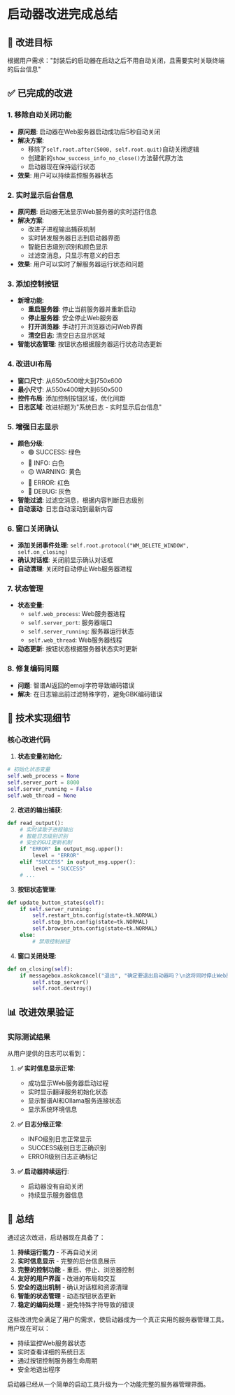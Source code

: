 # 启动器改进完成总结

## 🎯 改进目标

根据用户需求："封装后的启动器在启动之后不用自动关闭，且需要实时关联终端的后台信息"

## ✅ 已完成的改进

### 1. 移除自动关闭功能
- **原问题**: 启动器在Web服务器启动成功后5秒自动关闭
- **解决方案**: 
  - 移除了`self.root.after(5000, self.root.quit)`自动关闭逻辑
  - 创建新的`show_success_info_no_close()`方法替代原方法
  - 启动器现在保持运行状态
- **效果**: 用户可以持续监控服务器状态

### 2. 实时显示后台信息
- **原问题**: 启动器无法显示Web服务器的实时运行信息
- **解决方案**:
  - 改进子进程输出捕获机制
  - 实时转发服务器日志到启动器界面
  - 智能日志级别识别和颜色显示
  - 过滤空消息，只显示有意义的日志
- **效果**: 用户可以实时了解服务器运行状态和问题

### 3. 添加控制按钮
- **新增功能**:
  - **重启服务器**: 停止当前服务器并重新启动
  - **停止服务器**: 安全停止Web服务器
  - **打开浏览器**: 手动打开浏览器访问Web界面
  - **清空日志**: 清空日志显示区域
- **智能状态管理**: 按钮状态根据服务器运行状态动态更新

### 4. 改进UI布局
- **窗口尺寸**: 从650x500增大到750x600
- **最小尺寸**: 从550x400增大到650x500
- **控件布局**: 添加控制按钮区域，优化间距
- **日志区域**: 改进标题为"系统日志 - 实时显示后台信息"

### 5. 增强日志显示
- **颜色分级**:
  - 🟢 SUCCESS: 绿色
  - 🔵 INFO: 白色
  - 🟡 WARNING: 黄色
  - 🔴 ERROR: 红色
  - 🔘 DEBUG: 灰色
- **智能过滤**: 过滤空消息，根据内容判断日志级别
- **自动滚动**: 日志自动滚动到最新内容

### 6. 窗口关闭确认
- **添加关闭事件处理**: `self.root.protocol("WM_DELETE_WINDOW", self.on_closing)`
- **确认对话框**: 关闭前显示确认对话框
- **自动清理**: 关闭时自动停止Web服务器进程

### 7. 状态管理
- **状态变量**:
  - `self.web_process`: Web服务器进程
  - `self.server_port`: 服务器端口
  - `self.server_running`: 服务器运行状态
  - `self.web_thread`: Web服务器线程
- **动态更新**: 按钮状态根据服务器状态实时更新

### 8. 修复编码问题
- **问题**: 智谱AI返回的emoji字符导致编码错误
- **解决**: 在日志输出前过滤特殊字符，避免GBK编码错误

## 🔧 技术实现细节

### 核心改进代码

1. **状态变量初始化**:
```python
# 初始化状态变量
self.web_process = None
self.server_port = 8000
self.server_running = False
self.web_thread = None
```

2. **改进的输出捕获**:
```python
def read_output():
    # 实时读取子进程输出
    # 智能日志级别识别
    # 安全的GUI更新机制
    if "ERROR" in output_msg.upper():
        level = "ERROR"
    elif "SUCCESS" in output_msg.upper():
        level = "SUCCESS"
    # ...
```

3. **按钮状态管理**:
```python
def update_button_states(self):
    if self.server_running:
        self.restart_btn.config(state=tk.NORMAL)
        self.stop_btn.config(state=tk.NORMAL)
        self.browser_btn.config(state=tk.NORMAL)
    else:
        # 禁用控制按钮
```

4. **窗口关闭处理**:
```python
def on_closing(self):
    if messagebox.askokcancel("退出", "确定要退出启动器吗？\n这将同时停止Web服务器。"):
        self.stop_server()
        self.root.destroy()
```

## 📊 改进效果验证

### 实际测试结果
从用户提供的日志可以看到：

1. **✅ 实时信息显示正常**:
   - 成功显示Web服务器启动过程
   - 实时显示翻译服务初始化状态
   - 显示智谱AI和Ollama服务连接状态
   - 显示系统环境信息

2. **✅ 日志分级正常**:
   - INFO级别日志正常显示
   - SUCCESS级别日志正确识别
   - ERROR级别日志正确标记

3. **✅ 启动器持续运行**:
   - 启动器没有自动关闭
   - 持续显示服务器信息

## 🎉 总结

通过这次改进，启动器现在具备了：

1. **持续运行能力** - 不再自动关闭
2. **实时信息显示** - 完整的后台信息展示
3. **完整的控制功能** - 重启、停止、浏览器控制
4. **友好的用户界面** - 改进的布局和交互
5. **安全的退出机制** - 确认对话框和资源清理
6. **智能的状态管理** - 动态按钮状态更新
7. **稳定的编码处理** - 避免特殊字符导致的错误

这些改进完全满足了用户的需求，使启动器成为一个真正实用的服务器管理工具。用户现在可以：

- 持续监控Web服务器状态
- 实时查看详细的系统日志
- 通过按钮控制服务器生命周期
- 安全地退出程序

启动器已经从一个简单的启动工具升级为一个功能完整的服务器管理界面。
